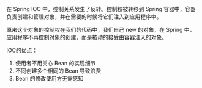 
在 Spring IOC 中，控制关系发生了反转。控制权被转移到 Spring 容器中，容器负责创建和管理对象，并在需要的时候将它们注入到应用程序中。

原来这个对象的控制权在我们的代码中，我们自己 new 的对象，在 Spring 中，应用程序不再控制对象的创建，而是被动的接受由容器注入的对象。

IOC的优点：
1. 使用者不用关心 Bean 的实现细节
2. 不同创建多个相同的 Bean 导致浪费
3. Bean 的修改使用方无需感知